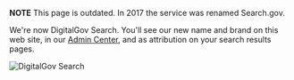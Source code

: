 **NOTE** This page is outdated. In 2017 the service was renamed Search.gov.

We're now DigitalGov Search. You'll see our new name and brand on this web site, in our [Admin Center](https://search.usa.gov/sites), and  as attribution on your search results pages.

![DigitalGov Search](https://d3qcdigd1fhos0.cloudfront.net/blog/img/digitalgov_search_logo.png "DigitalGov Search")